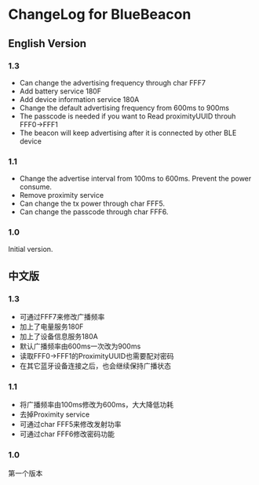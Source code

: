 # ChangeLog for BlueBeacon

## English Version

### 1.3

* Can change the advertising frequency through char FFF7
* Add battery service 180F
* Add device information service 180A
* Change the default advertising frequency from 600ms to 900ms
* The passcode is needed if you want to Read proximityUUID throuh FFF0->FFF1
* The beacon will keep advertising after it is connected by other BLE device

### 1.1

* Change the advertise interval from 100ms to 600ms. Prevent the power consume.
* Remove proximity service
* Can change the tx power through char FFF5.
* Can change the passcode through char FFF6.

### 1.0

Initial version.

## 中文版

### 1.3

* 可通过FFF7来修改广播频率
* 加上了电量服务180F
* 加上了设备信息服务180A
* 默认广播频率由600ms一次改为900ms
* 读取FFF0->FFF1的ProximityUUID也需要配对密码
* 在其它蓝牙设备连接之后，也会继续保持广播状态

### 1.1

* 将广播频率由100ms修改为600ms，大大降低功耗
* 去掉Proximity service
* 可通过char FFF5来修改发射功率
* 可通过char FFF6修改密码功能

### 1.0

第一个版本
